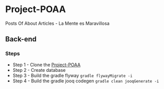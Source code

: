 # Project-POAA
Posts Of About Articles - La Mente es Maravillosa

## Back-end

### Steps
* Step 1 - Clone the [Project-POAA](https://github.com/brow-joe/Project-POAA)
* Step 2 - Create database
* Step 3 - Build the gradle flyway `gradle flywayMigrate -i`
* Step 4 - Build the gradle jooq codegen `gradle clean jooqGenerate -i`